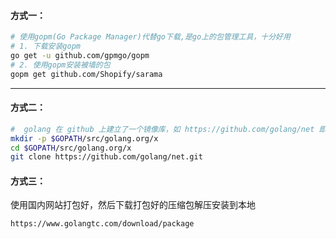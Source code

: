 #### 方式一：

```bash
# 使用gopm(Go Package Manager)代替go下载,是go上的包管理工具，十分好用
# 1. 下载安装gopm
go get -u github.com/gpmgo/gopm
# 2. 使用gopm安装被墙的包
gopm get github.com/Shopify/sarama
```

---

#### 方式二：

```bash
#  golang 在 github 上建立了一个镜像库，如 https://github.com/golang/net 即是 https://golang.org/x/net 的镜像库.获取 golang.org/x/net 包（其他包类似），其实只需要以下步骤：
mkdir -p $GOPATH/src/golang.org/x
cd $GOPATH/src/golang.org/x
git clone https://github.com/golang/net.git
```
#### 方式三：

使用国内网站打包好，然后下载打包好的压缩包解压安装到本地
```bash
https://www.golangtc.com/download/package
```
